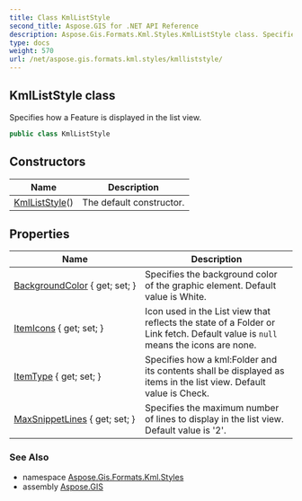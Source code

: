 ```yaml
---
title: Class KmlListStyle
second_title: Aspose.GIS for .NET API Reference
description: Aspose.Gis.Formats.Kml.Styles.KmlListStyle class. Specifies how a Feature is displayed in the list view
type: docs
weight: 570
url: /net/aspose.gis.formats.kml.styles/kmlliststyle/
---
```

## KmlListStyle class

Specifies how a Feature is displayed in the list view.

```csharp
public class KmlListStyle
```

## Constructors

| Name | Description |
| --- | --- |
| [KmlListStyle](kmlliststyle/)() | The default constructor. |

## Properties

| Name | Description |
| --- | --- |
| [BackgroundColor](../../aspose.gis.formats.kml.styles/kmlliststyle/backgroundcolor/) { get; set; } | Specifies the background color of the graphic element. Default value is White. |
| [ItemIcons](../../aspose.gis.formats.kml.styles/kmlliststyle/itemicons/) { get; set; } | Icon used in the List view that reflects the state of a Folder or Link fetch. Default value is `null` means the icons are none. |
| [ItemType](../../aspose.gis.formats.kml.styles/kmlliststyle/itemtype/) { get; set; } | Specifies how a kml:Folder and its contents shall be displayed as items in the list view. Default value is Check. |
| [MaxSnippetLines](../../aspose.gis.formats.kml.styles/kmlliststyle/maxsnippetlines/) { get; set; } | Specifies the maximum number of lines to display in the list view. Default value is '2'. |

### See Also

* namespace [Aspose.Gis.Formats.Kml.Styles](../../aspose.gis.formats.kml.styles/)
* assembly [Aspose.GIS](../../)


